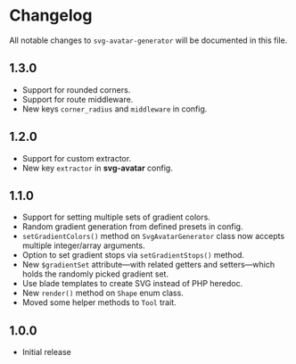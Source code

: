 # Changelog

All notable changes to `svg-avatar-generator` will be documented in this file.

## 1.3.0

- Support for rounded corners.
- Support for route middleware.
- New keys `corner_radius` and `middleware` in config.

## 1.2.0

- Support for custom extractor.
- New key `extractor` in **svg-avatar** config.

## 1.1.0

- Support for setting multiple sets of gradient colors.
- Random gradient generation from defined presets in config.
- `setGradientColors()` method on `SvgAvatarGenerator` class now accepts multiple integer/array arguments.
- Option to set gradient stops via `setGradientStops()` method.
- New `$gradientSet` attribute—with related getters and setters—which holds the randomly picked gradient set.
- Use blade templates to create SVG instead of PHP heredoc.
- New `render()` method on `Shape` enum class.
- Moved some helper methods to `Tool` trait.

## 1.0.0

- Initial release
